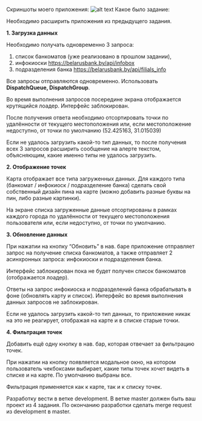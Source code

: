 Скриншоты моего приложения:
![alt text](https://drive.google.com/uc?export=download&confirm=no_antivirus&id=1neZyCwARRXqRPlFs61IPHIuOHHQchLGt)
Какое было задание:

Необходимо расширить приложения из предыдущего задания.

**1. Загрузка данных**

Необходимо получать одновременно 3 запроса:

1. список банкоматов (уже реализовано в прошлом задании),
2. инфокиоски https://belarusbank.by/api/infobox
3. подразделения банка https://belarusbank.by/api/filials_info

Все запросы отправляются одновременно. Использовать **DispatchQueue, DispatchGroup**.

Во время выполнения запросов посередине экрана отображается крутящийся лоадер. Интерфейс заблокирован.

После получения ответа необходимо отсортировать точки по удалённости от текущего местоположения или, если местоположение недоступно, от точки по умолчанию (52.425163, 31.015039)

Если не удалось загрузить какой-то тип данных, то после получения всех 3 запросов расширить сообщение на алерте текстом, объясняющим, какие именно типы не удалось загрузить.

**2. Отображение точек**

Карта отображает все типа загруженных данных. Для каждого типа (банкомат / инфокиоск / подразделение банка) сделать свой собственный дизайн пина на карте (можно добавить разные буквы на пин, либо разные картинки).

На экране списка загруженные данные отсортированы в рамках каждого города по удалённости от текущего местоположения пользователя или, если недоступно, от точки по умолчанию.

**3. Обновление данных**

При нажатии на кнопку “Обновить” в нав. баре приложение отправляет запрос на получение списка банкоматов, а также отправляет 2 асинхронных запроса: инфокиоски и подразделения банка.

Интерфейс заблокирован пока не будет получен список банкоматов (отображается лоадер).

Ответы на запрос инфокиоска и подразделений банка обрабатывать в фоне (обновлять карту и список). Интерфейс во время выполнения данных запросов не заблокирован.

Если не удалось загрузить какой-то тип данных, то приложение никак на это не реагирует, отображая на карте и в списке старые точки.

**4. Фильтрация точек**

Добавить ещё одну кнопку в нав. бар, которая отвечает за фильтрацию точек.

При нажатии на кнопку появляется модальное окно, на котором пользователь чекбоксами выбирает, какие типы точек хочет видеть в списке и на карте. По умолчанию выбраны все.

Фильтрация применяется как к карте, так и к списку точек.

Разработку вести в ветке development. В ветке master должен быть ваш проект из 4 задания. По окончанию разработки сделать merge request из development в master.
